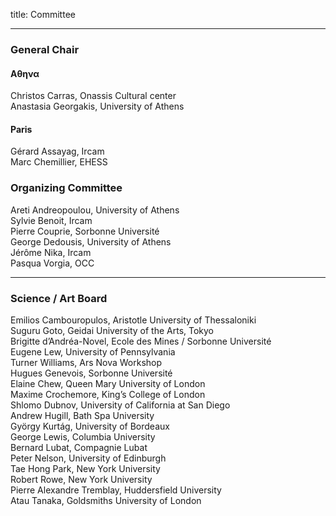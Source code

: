 title: Committee

---

###  General Chair

#### &Alpha;&theta;&eta;&nu;&alpha;
Christos Carras, Onassis Cultural center  
Anastasia Georgakis, University of Athens  

#### Paris
Gérard Assayag, Ircam  
Marc Chemillier, EHESS  


### Organizing Committee

Areti Andreopoulou, University of Athens  
Sylvie Benoit, Ircam  
Pierre Couprie, Sorbonne Université  
George Dedousis, University of Athens  
Jérôme Nika, Ircam  
Pasqua Vorgia, OCC  

---

### Science / Art  Board

Emilios Cambouropulos, Aristotle University of Thessaloniki  
Suguru Goto, Geidai University of the Arts, Tokyo  
Brigitte d’Andréa-Novel, Ecole des Mines / Sorbonne Université  
Eugene Lew, University of Pennsylvania  
Turner Williams, Ars Nova Workshop  
Hugues Genevois, Sorbonne Université  
Elaine Chew, Queen Mary University of London  
Maxime Crochemore, King’s College of London  
Shlomo Dubnov, University of California at San Diego  
Andrew Hugill, Bath Spa University  
György Kurtág, University of Bordeaux   
George Lewis, Columbia University   
Bernard Lubat, Compagnie Lubat  
Peter Nelson, University of Edinburgh  
Tae Hong Park, New York University  
Robert Rowe, New York University  
Pierre Alexandre Tremblay, Huddersfield University  
Atau Tanaka, Goldsmiths University of London  
<br>
